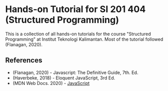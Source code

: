 # Hands-on Tutorial for SI 201 404 (Structured Programming)

This is a collection of all hands-on tutorials for the course "Structured
Programming" at Institut Teknologi Kalimantan. Most of the tutorial
followed (Flanagan, 2020).

## References
- (Flanagan, 2020) - Javascript: The Definitive Guide, 7th. Ed.
- (Haverbeke, 2018) - Eloquent JavaScript, 3rd Ed.
- (MDN Web Docs. 2020) - [JavaScript](https://developer.mozilla.org/en-US/docs/Web/JavaScript)